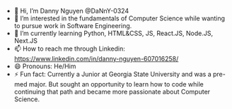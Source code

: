 - 👋 Hi, I’m Danny Nguyen @DaNnY-0324
- 👀 I’m interested in the fundamentals of Computer Science while wanting to pursue work in Software Engineering.
- 🌱 I’m currently learning Python, HTML&CSS, JS, React.JS, Node.JS, Next.JS
- 📫 How to reach me through Linkedin: https://www.linkedin.com/in/danny-nguyen-607016258/
- 😄 Pronouns: He/Him
- ⚡ Fun fact: Currently a Junior at Georgia State University and was a pre-med major. But sought an opportunity to learn how to code while continuing that path and became more passionate about Computer Science.

<!---
DaNnY-0324/DaNnY-0324 is a ✨ special ✨ repository because its `README.md` (this file) appears on your GitHub profile.
You can click the Preview link to take a look at your changes.
--->
